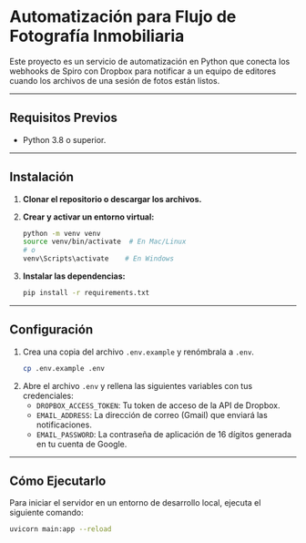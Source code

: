 # Automatización para Flujo de Fotografía Inmobiliaria

Este proyecto es un servicio de automatización en Python que conecta los webhooks de Spiro con Dropbox para notificar a un equipo de editores cuando los archivos de una sesión de fotos están listos.

---

## Requisitos Previos

- Python 3.8 o superior.

---

## Instalación

1.  **Clonar el repositorio o descargar los archivos.**

2.  **Crear y activar un entorno virtual:**

    ```bash
    python -m venv venv
    source venv/bin/activate  # En Mac/Linux
    # o
    venv\Scripts\activate    # En Windows
    ```

3.  **Instalar las dependencias:**
    ```bash
    pip install -r requirements.txt
    ```

---

## Configuración

1.  Crea una copia del archivo `.env.example` y renómbrala a `.env`.
    ```bash
    cp .env.example .env
    ```
2.  Abre el archivo `.env` y rellena las siguientes variables con tus credenciales:
    - `DROPBOX_ACCESS_TOKEN`: Tu token de acceso de la API de Dropbox.
    - `EMAIL_ADDRESS`: La dirección de correo (Gmail) que enviará las notificaciones.
    - `EMAIL_PASSWORD`: La contraseña de aplicación de 16 dígitos generada en tu cuenta de Google.

---

## Cómo Ejecutarlo

Para iniciar el servidor en un entorno de desarrollo local, ejecuta el siguiente comando:

```bash
uvicorn main:app --reload
```
